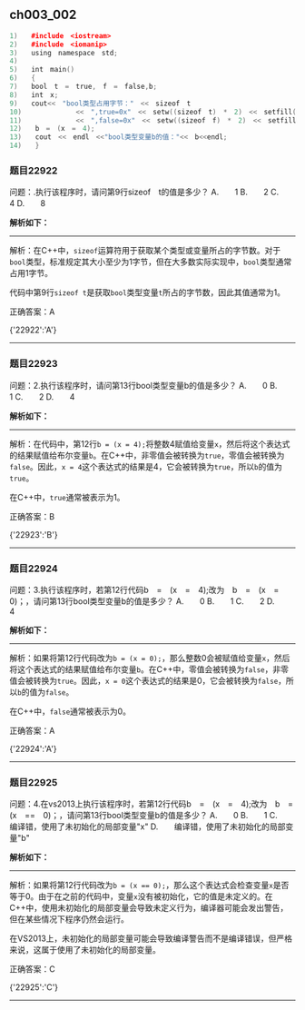 ## ch003_002
``` c++
1)　　#include　<iostream>
2)　　#include　<iomanip>
3)　　using　namespace　std;
4)　　
5)　　int　main()　
6)　　{
7)　　bool　t　=　true,　f　=　false,b;　
8)　　int　x;
9)　　cout<<　"bool类型占用字节："　<<　sizeof　t　
10)　　　　　　　　<<　",true=0x"　<<　setw((sizeof　t)　*　2)　<<　setfill('0')　<<　hex　<<　t
11)　　　　　　　　<<　",false=0x"　<<　setw((sizeof　f)　*　2)　<<　setfill('0')　<<　hex　<<　f;
12)　　b　=　(x　=　4);
13)　　cout　<<　endl　<<"bool类型变量b的值："<<　b<<endl;
14)　　}

```
### 题目22922
问题：.执行该程序时，请问第9行sizeof　t的值是多少？
A.　　1
B.　　2
C.　　4
D.　　8


**解析如下：**

------

解析：在C++中，`sizeof`运算符用于获取某个类型或变量所占的字节数。对于`bool`类型，标准规定其大小至少为1字节，但在大多数实际实现中，`bool`类型通常占用1字节。

代码中第9行`sizeof t`是获取`bool`类型变量`t`所占的字节数，因此其值通常为1。

正确答案：A

{'22922':'A'}

------

### 题目22923
问题：2.执行该程序时，请问第13行bool类型变量b的值是多少？
A.　　0
B.　　1
C.　　2
D.　　4


**解析如下：**

------

解析：在代码中，第12行`b = (x = 4);`将整数4赋值给变量`x`，然后将这个表达式的结果赋值给布尔变量`b`。在C++中，非零值会被转换为`true`，零值会被转换为`false`。因此，`x = 4`这个表达式的结果是4，它会被转换为`true`，所以`b`的值为`true`。

在C++中，`true`通常被表示为1。

正确答案：B

{'22923':'B'}

------

### 题目22924
问题：3.执行该程序时，若第12行代码b　=　(x　=　4);改为　b　=　(x　=　0)；，请问第13行bool类型变量b的值是多少？
A.　　0
B.　　1
C.　　2
D.　　4


**解析如下：**

------

解析：如果将第12行代码改为`b = (x = 0);`，那么整数0会被赋值给变量`x`，然后将这个表达式的结果赋值给布尔变量`b`。在C++中，零值会被转换为`false`，非零值会被转换为`true`。因此，`x = 0`这个表达式的结果是0，它会被转换为`false`，所以`b`的值为`false`。

在C++中，`false`通常被表示为0。

正确答案：A

{'22924':'A'}

------

### 题目22925
问题：4.在vs2013上执行该程序时，若第12行代码b　=　(x　=　4);改为　b　=　(x　==　0)；，请问第13行bool类型变量b的值是多少？
A.　　0
B.　　1
C.　　编译错，使用了未初始化的局部变量"x"
D.　　编译错，使用了未初始化的局部变量"b"


**解析如下：**

------

解析：如果将第12行代码改为`b = (x == 0);`，那么这个表达式会检查变量`x`是否等于0。由于在之前的代码中，变量`x`没有被初始化，它的值是未定义的。在C++中，使用未初始化的局部变量会导致未定义行为，编译器可能会发出警告，但在某些情况下程序仍然会运行。

在VS2013上，未初始化的局部变量可能会导致编译警告而不是编译错误，但严格来说，这属于使用了未初始化的局部变量。

正确答案：C

{'22925':'C'}

------

